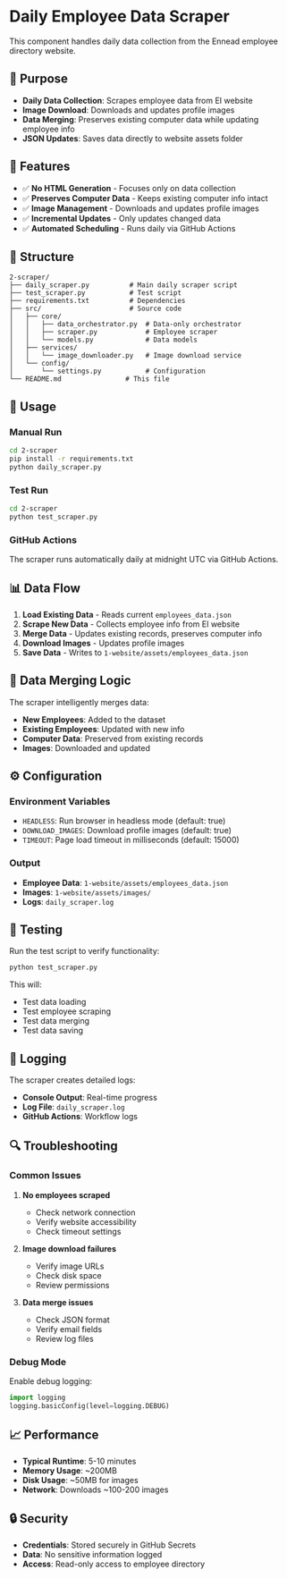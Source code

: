 # Daily Employee Data Scraper

This component handles daily data collection from the Ennead employee directory website.

## 🎯 Purpose

- **Daily Data Collection**: Scrapes employee data from EI website
- **Image Download**: Downloads and updates profile images
- **Data Merging**: Preserves existing computer data while updating employee info
- **JSON Updates**: Saves data directly to website assets folder

## 🚀 Features

- ✅ **No HTML Generation** - Focuses only on data collection
- ✅ **Preserves Computer Data** - Keeps existing computer info intact
- ✅ **Image Management** - Downloads and updates profile images
- ✅ **Incremental Updates** - Only updates changed data
- ✅ **Automated Scheduling** - Runs daily via GitHub Actions

## 📁 Structure

```
2-scraper/
├── daily_scraper.py          # Main daily scraper script
├── test_scraper.py           # Test script
├── requirements.txt          # Dependencies
├── src/                      # Source code
│   ├── core/
│   │   ├── data_orchestrator.py  # Data-only orchestrator
│   │   ├── scraper.py            # Employee scraper
│   │   └── models.py             # Data models
│   ├── services/
│   │   └── image_downloader.py   # Image download service
│   └── config/
│       └── settings.py           # Configuration
└── README.md                # This file
```

## 🔧 Usage

### Manual Run
```bash
cd 2-scraper
pip install -r requirements.txt
python daily_scraper.py
```

### Test Run
```bash
cd 2-scraper
python test_scraper.py
```

### GitHub Actions
The scraper runs automatically daily at midnight UTC via GitHub Actions.

## 📊 Data Flow

1. **Load Existing Data** - Reads current `employees_data.json`
2. **Scrape New Data** - Collects employee info from EI website
3. **Merge Data** - Updates existing records, preserves computer info
4. **Download Images** - Updates profile images
5. **Save Data** - Writes to `1-website/assets/employees_data.json`

## 🔄 Data Merging Logic

The scraper intelligently merges data:

- **New Employees**: Added to the dataset
- **Existing Employees**: Updated with new info
- **Computer Data**: Preserved from existing records
- **Images**: Downloaded and updated

## ⚙️ Configuration

### Environment Variables
- `HEADLESS`: Run browser in headless mode (default: true)
- `DOWNLOAD_IMAGES`: Download profile images (default: true)
- `TIMEOUT`: Page load timeout in milliseconds (default: 15000)

### Output
- **Employee Data**: `1-website/assets/employees_data.json`
- **Images**: `1-website/assets/images/`
- **Logs**: `daily_scraper.log`

## 🧪 Testing

Run the test script to verify functionality:

```bash
python test_scraper.py
```

This will:
- Test data loading
- Test employee scraping
- Test data merging
- Test data saving

## 📝 Logging

The scraper creates detailed logs:
- **Console Output**: Real-time progress
- **Log File**: `daily_scraper.log`
- **GitHub Actions**: Workflow logs

## 🔍 Troubleshooting

### Common Issues

1. **No employees scraped**
   - Check network connection
   - Verify website accessibility
   - Check timeout settings

2. **Image download failures**
   - Verify image URLs
   - Check disk space
   - Review permissions

3. **Data merge issues**
   - Check JSON format
   - Verify email fields
   - Review log files

### Debug Mode

Enable debug logging:
```python
import logging
logging.basicConfig(level=logging.DEBUG)
```

## 📈 Performance

- **Typical Runtime**: 5-10 minutes
- **Memory Usage**: ~200MB
- **Disk Usage**: ~50MB for images
- **Network**: Downloads ~100-200 images

## 🔒 Security

- **Credentials**: Stored securely in GitHub Secrets
- **Data**: No sensitive information logged
- **Access**: Read-only access to employee directory
